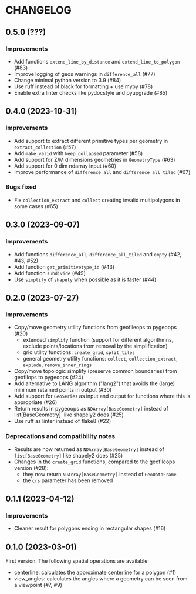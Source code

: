 # CHANGELOG

## 0.5.0 (???)

### Improvements

- Add functions `extend_line_by_distance` and `extend_line_to_polygon` (#83)
- Improve logging of geos warnings in `difference_all` (#77)
- Change minimal python version to 3.9 (#84)
- Use ruff instead of black for formatting + use mypy (#78)
- Enable extra linter checks like pydocstyle and pyupgrade (#85)

## 0.4.0 (2023-10-31)

### Improvements

- Add support to extract different primitive types per geometry in `extract_collection` (#57)
- Add `make_valid` with `keep_collapsed` parameter (#58)
- Add support for Z/M dimensions geometries in `GeometryType` (#63)
- Add support for 0 dim ndarray input (#60)
- Improve performance of `difference_all` and `difference_all_tiled` (#67)

### Bugs fixed

 - Fix `collection_extract` and `collect` creating invalid multipolygons in some cases (#65)

## 0.3.0 (2023-09-07)

### Improvements

- Add functions `difference_all`, `difference_all_tiled` and `empty` (#42, #43, #52)
- Add function `get_primitivetype_id` (#43)
- Add function `subdivide` (#49)
- Use `simplify` of `shapely` when possible as it is faster (#44)

## 0.2.0 (2023-07-27)

### Improvements

- Copy/move geometry utility functions from geofileops to pygeoops (#20)
  - extended `simplify` function (support for different algorithmns, exclude
    points/locations from removal by the simplification)
  - grid utility functions: `create_grid`, `split_tiles`
  - general geometry utility functions: `collect`, `collection_extract`, `explode`,
    `remove_inner_rings`
- Copy/move topologic simplify (preserve common boundaries) from geofilops to pygeoops
  (#24)
- Add alternative to LANG algorithm ("lang2") that avoids the (large) minimum retained
  points in output (#30)
- Add support for `GeoSeries` as input and output for functions where this is
  appropriate (#26)
- Return results in pygeoops as `NDArray[BaseGeometry]` instead of list[BaseGeometry]`
  like shapely2 does (#25)
- Use ruff as linter instead of flake8 (#22) 

### Deprecations and compatibility notes

- Results are now returned as `NDArray[BaseGeometry]` instead of `list[BaseGeometry]`
  like shapely2 does (#25)
- Changes in the `create_grid` functions, compared to the geofileops version (#28):
    - they now return `NDArray[BaseGeometry]` instead of `GeoDataFrame`
    - the `crs` parameter has been removed

## 0.1.1 (2023-04-12)

### Improvements

- Cleaner result for polygons ending in rectangular shapes (#16)

## 0.1.0 (2023-03-01)

First version. The following spatial operations are available:

- centerline: calculates the approximate centerline for a polygon (#1)
- view_angles: calculates the angles where a geometry can be seen from a viewpoint (#7, #9)
